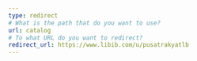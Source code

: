 ```yaml
---
type: redirect
# What is the path that do you want to use?
url: catalog
# To what URL do you want to redirect?
redirect_url: https://www.libib.com/u/pusatrakyatlb
---
```

